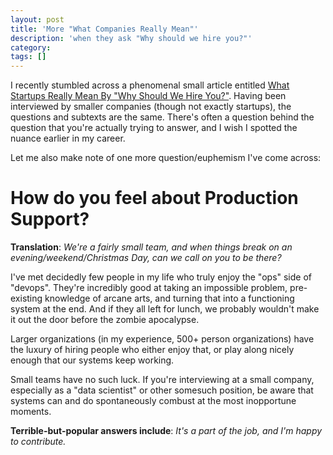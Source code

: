 ```yaml
---
layout: post
title: 'More "What Companies Really Mean"'
description: 'when they ask "Why should we hire you?"'
category:
tags: []
---
```


I recently stumbled across a phenomenal small article entitled
[What Startups Really Mean By "Why Should We Hire You?"](https://angel.co/blog/what-startups-really-mean-by-why-should-we-hire-you).
Having been interviewed by smaller companies (though not exactly startups),
the questions and subtexts are the same. There's often a question behind
the question that you're actually trying to answer, and I wish I
spotted the nuance earlier in my career.

Let me also make note of one more question/euphemism I've come across:

# How do you feel about Production Support?

**Translation**: _We're a fairly small team, and when things break on an evening/weekend/Christmas Day,
can we call on you to be there?_

I've met decidedly few people in my life who truly enjoy the "ops" side of "devops".
They're incredibly good at taking an impossible problem, pre-existing knowledge of
arcane arts, and turning that into a functioning system at the end. And if they all
left for lunch, we probably wouldn't make it out the door before the zombie apocalypse.

Larger organizations (in my experience, 500+ person organizations) have the luxury
of hiring people who either enjoy that, or play along nicely enough that our systems
keep working.

Small teams have no such luck. If you're interviewing at a small company, especially as a
"data scientist" or other somesuch position, be aware that systems can and do spontaneously
combust at the most inopportune moments.

**Terrible-but-popular answers include**: _It's a part of the job, and I'm happy to contribute._
